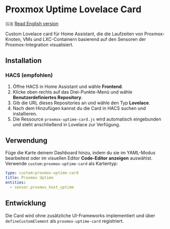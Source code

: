 # Proxmox Uptime Lovelace Card

🇬🇧 [Read English version](README.md)

Custom Lovelace card für Home Assistant, die die Laufzeiten von Proxmox-Knoten, VMs und LXC-Containern basierend auf den Sensoren der Proxmox-Integration visualisiert.

## Installation

### HACS (empfohlen)

1. Öffne HACS in Home Assistant und wähle **Frontend**.
2. Klicke oben rechts auf das Drei-Punkte-Menü und wähle **Benutzerdefiniertes Repository**.
3. Gib die URL dieses Repositories an und wähle den Typ **Lovelace**.
4. Nach dem Hinzufügen kannst du die Card in HACS suchen und installieren.
5. Die Ressource `proxmox-uptime-card.js` wird automatisch eingebunden und steht anschließend in Lovelace zur Verfügung.

## Verwendung

Füge die Karte deinem Dashboard hinzu, indem du sie im YAML-Modus bearbeitest oder im visuellen Editor **Code-Editor anzeigen** auswählst. Verwende `custom:proxmox-uptime-card` als Kartentyp:

```yaml
type: custom:proxmox-uptime-card
title: Proxmox Uptime
entities:
  - sensor.proxmox_host_uptime
```

## Entwicklung

Die Card wird ohne zusätzliche UI-Frameworks implementiert und über `defineCustomElement` als `proxmox-uptime-card` registriert.
